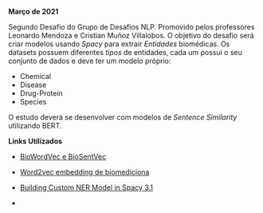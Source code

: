 **Março de 2021**

Segundo Desafio do Grupo de Desafios NLP. Promovido pelos professores Leonardo Mendoza e Cristian Muñoz Villalobos. O objetivo do desafio será criar modelos usando *Spacy* para extrair *Entidades* biomédicas. Os datasets possuem diferentes *tipos* de entidades, cada um possui o seu conjunto de dados e deve ter um modelo próprio:

- Chemical
- Disease
- Drug-Protein
- Species



O estudo deverá se desenvolver com modelos de *Sentence Similarity* utilizando BERT.



**Links Utilizados**

- [BioWordVec e BioSentVec](https://github.com/ncbi-nlp/BioSentVec)

- [Word2vec embedding de biomediciona](https://bio.nlplab.org/#word-vectors)

- [Building Custom NER Model in Spacy 3.1](https://zachlim98.github.io/me/2021-03/spacy3-ner-tutorial)

- 

  

  

  

